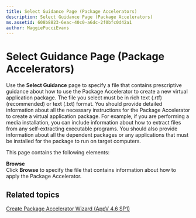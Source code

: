 ```yaml
---
title: Select Guidance Page (Package Accelerators)
description: Select Guidance Page (Package Accelerators)
ms.assetid: 608b8823-6eac-40c0-a6dc-2f0bfc0d42a1
author: MaggiePucciEvans
---
```


# Select Guidance Page (Package Accelerators)


Use the **Select Guidance** page to specify a file that contains prescriptive guidance about how to use the Package Accelerator to create a new virtual application package. The file you select must be in rich text (.rtf) (recommended) or text (.txt) format. You should provide detailed information about all the necessary instructions for the Package Accelerator to create a virtual application package. For example, if you are performing a media installation, you can include information about how to extract files from any self-extracting executable programs. You should also provide information about all the dependent packages or any applications that must be installed for the package to run on target computers.

This page contains the following elements:

<a href="" id="browse"></a>**Browse**  
Click **Browse** to specify the file that contains information about how to apply the Package Accelerator.

## Related topics


[Create Package Accelerator Wizard (AppV 4.6 SP1)](create-package-accelerator-wizard--appv-46-sp1-.md)

 

 





